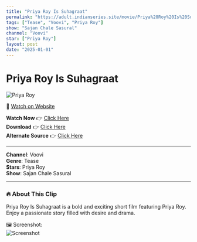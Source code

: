 ```yaml
---
title: "Priya Roy Is Suhagraat"
permalink: "https://adult.indianseries.site/movie/Priya%20Roy%20Is%20Suhagraat"
tags: ["Tease", "Voovi", "Priya Roy"]
show: "Sajan Chale Sasural"
channel: "Voovi"
star: ["Priya Roy"]
layout: post
date: "2025-01-01"
---
```


# Priya Roy Is Suhagraat

![Priya Roy](https://shorts.desisins.com/wp-content/uploads/2024/10/Priya-Roy-Suhagraat-Vooi-Sajan-Chale-Sasural-Moovi-DesiSins.com_.jpg)

🔗 [Watch on Website](https://adult.indianseries.site/movie/Priya%20Roy%20Is%20Suhagraat)

**Watch Now** 👉 [Click Here](https://adult.indianseries.site/movie/Priya%20Roy%20Is%20Suhagraat)  
**Download** 👉 [Click Here](https://adult.indianseries.site/movie/Priya%20Roy%20Is%20Suhagraat)  
**Alternate Source** 👉 [Click Here](https://adult.indianseries.site/movie/Priya%20Roy%20Is%20Suhagraat)

---

**Channel**: Voovi  
**Genre**: Tease  
**Stars**: Priya Roy  
**Show**: Sajan Chale Sasural

---

### 🔥 About This Clip

Priya Roy Is Suhagraat is a bold and exciting short film featuring Priya Roy. Enjoy a passionate story filled with desire and drama.
 
🖼️ Screenshot:  
![Screenshot](https://shorts.desisins.com/wp-content/uploads/2024/10/Priya-Roy-Suhagraat-Vooi-Sajan-Chale-Sasural-Moovi-DesiSins.com_.jpg)
